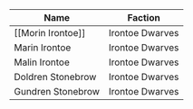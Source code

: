 
| Name              | Faction         |
| ----------------- | --------------- |
| [[Morin Irontoe]] | Irontoe Dwarves |
| Marin Irontoe     | Irontoe Dwarves |
| Malin Irontoe     | Irontoe Dwarves |
| Doldren Stonebrow | Irontoe Dwarves |
| Gundren Stonebrow | Irontoe Dwarves |
